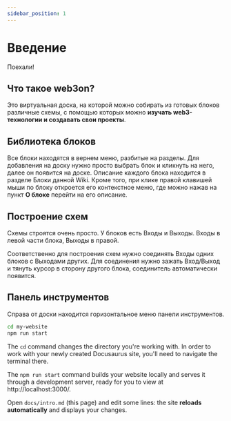 ```yaml
---
sidebar_position: 1
---
```


# Введение

Поехали!

## Что такое **web3on**?

Это виртуальная доска, на которой можно собирать из готовых блоков различные схемы, с помощью которых можно **изучать web3-технологии и создавать свои проекты**.

## Библиотека блоков

Все блоки находятся в вернем меню, разбитые на разделы. Для добавления на доску нужно просто выбрать блок и кликнуть на него, далее он появится на доске. Описание каждого блока находится в разделе Блоки данной Wiki. Кроме того, при клике правой клавишей мыши по блоку откроется его контекстное меню, где можно нажав на пункт **О блоке** перейти на его описание. 

## Построение схем

Схемы строятся очень просто. У блоков есть Входы и Выходы. Входы в левой части блока, Выходы в правой.

Соответственно для построения схем нужно соединять Входы одних блоков с Выходами других. Для соединения нужно зажать Вход/Выход и тянуть курсор в сторону другого блока, соединитель автоматически появится.

## Панель инструментов

Справа от доски находится горизонтальное меню панели инструментов.

```bash
cd my-website
npm run start
```

The `cd` command changes the directory you're working with. In order to work with your newly created Docusaurus site, you'll need to navigate the terminal there.

The `npm run start` command builds your website locally and serves it through a development server, ready for you to view at http://localhost:3000/.

Open `docs/intro.md` (this page) and edit some lines: the site **reloads automatically** and displays your changes.
